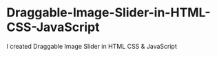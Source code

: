 # Draggable-Image-Slider-in-HTML-CSS-JavaScript
I created Draggable Image Slider in HTML CSS &amp; JavaScript
